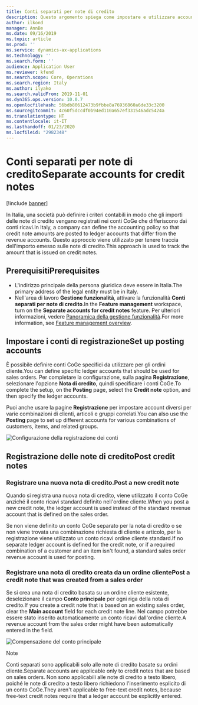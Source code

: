 ```yaml
---
title: Conti separati per note di credito
description: Questo argomento spiega come impostare e utilizzare account separati per le note di credito.
author: ilkond
manager: AnnBe
ms.date: 09/16/2019
ms.topic: article
ms.prod: ''
ms.service: dynamics-ax-applications
ms.technology: ''
ms.search.form: ''
audience: Application User
ms.reviewer: kfend
ms.search.scope: Core, Operations
ms.search.region: Italy
ms.author: ilyako
ms.search.validFrom: 2019-11-01
ms.dyn365.ops.version: 10.0.7
ms.openlocfilehash: 56bdb80612473b9fbbe8a76936860a6de33c3200
ms.sourcegitcommit: 4c60f5dccdf0b94ed110a657ef331546adc5424a
ms.translationtype: HT
ms.contentlocale: it-IT
ms.lasthandoff: 01/23/2020
ms.locfileid: "2982348"
---
```

# <a name="separate-accounts-for-credit-notes"></a><span data-ttu-id="57f14-103">Conti separati per note di credito</span><span class="sxs-lookup"><span data-stu-id="57f14-103">Separate accounts for credit notes</span></span>

[!include [banner](../includes/banner.md)]

<span data-ttu-id="57f14-104">In Italia, una società può definire i criteri contabili in modo che gli importi delle note di credito vengano registrati nei conti CoGe che differiscono dai conti ricavi.</span><span class="sxs-lookup"><span data-stu-id="57f14-104">In Italy, a company can define the accounting policy so that credit note amounts are posted to ledger accounts that differ from the revenue accounts.</span></span> <span data-ttu-id="57f14-105">Questo approccio viene utilizzato per tenere traccia dell'importo emesso sulle note di credito.</span><span class="sxs-lookup"><span data-stu-id="57f14-105">This approach is used to track the amount that is issued on credit notes.</span></span>

## <a name="prerequisites"></a><span data-ttu-id="57f14-106">Prerequisiti</span><span class="sxs-lookup"><span data-stu-id="57f14-106">Prerequisites</span></span>

- <span data-ttu-id="57f14-107">L'indirizzo principale della persona giuridica deve essere in Italia.</span><span class="sxs-lookup"><span data-stu-id="57f14-107">The primary address of the legal entity must be in Italy.</span></span>
- <span data-ttu-id="57f14-108">Nell'area di lavoro **Gestione funzionalità**, attivare la funzionalità **Conti separati per note di credito**.</span><span class="sxs-lookup"><span data-stu-id="57f14-108">In the **Feature management** workspace, turn on the **Separate accounts for credit notes** feature.</span></span> <span data-ttu-id="57f14-109">Per ulteriori informazioni, vedere [Panoramica della gestione funzionalità](../../fin-and-ops/get-started/feature-management/feature-management-overview.md).</span><span class="sxs-lookup"><span data-stu-id="57f14-109">For more information, see [Feature management overview](../../fin-and-ops/get-started/feature-management/feature-management-overview.md).</span></span>

## <a name="set-up-posting-accounts"></a><span data-ttu-id="57f14-110">Impostare i conti di registrazione</span><span class="sxs-lookup"><span data-stu-id="57f14-110">Set up posting accounts</span></span>

<span data-ttu-id="57f14-111">È possibile definire conti CoGe specifici da utilizzare per gli ordini cliente.</span><span class="sxs-lookup"><span data-stu-id="57f14-111">You can define specific ledger accounts that should be used for sales orders.</span></span> <span data-ttu-id="57f14-112">Per completare la configurazione, sulla pagina **Registrazione**, selezionare l'opzione **Nota di credito**, quindi specificare i conti CoGe.</span><span class="sxs-lookup"><span data-stu-id="57f14-112">To complete the setup, on the **Posting** page, select the **Credit note** option, and then specify the ledger accounts.</span></span>

<span data-ttu-id="57f14-113">Puoi anche usare la pagine **Registrazione** per impostare account diversi per varie combinazioni di clienti, articoli e gruppi correlati.</span><span class="sxs-lookup"><span data-stu-id="57f14-113">You can also use the **Posting** page to set up different accounts for various combinations of customers, items, and related groups.</span></span>

![Configurazione della registrazione dei conti](media/emea-ita-exil-separate-account-credit-pic1.jpg)

## <a name="post-credit-notes"></a><span data-ttu-id="57f14-115">Registrazione delle note di credito</span><span class="sxs-lookup"><span data-stu-id="57f14-115">Post credit notes</span></span>

### <a name="post-a-new-credit-note"></a><span data-ttu-id="57f14-116">Registrare una nuova nota di credito.</span><span class="sxs-lookup"><span data-stu-id="57f14-116">Post a new credit note</span></span>

<span data-ttu-id="57f14-117">Quando si registra una nuova nota di credito, viene utilizzato il conto CoGe anziché il conto ricavi standard definito nell'ordine cliente.</span><span class="sxs-lookup"><span data-stu-id="57f14-117">When you post a new credit note, the ledger account is used instead of the standard revenue account that is defined on the sales order.</span></span>

<span data-ttu-id="57f14-118">Se non viene definito un conto CoGe separato per la nota di credito o se non viene trovata una combinazione richiesta di cliente e articolo, per la registrazione viene utilizzato un conto ricavi ordine cliente standard.</span><span class="sxs-lookup"><span data-stu-id="57f14-118">If no separate ledger account is defined for the credit note, or if a required combination of a customer and an item isn't found, a standard sales order revenue account is used for posting.</span></span>

### <a name="post-a-credit-note-that-was-created-from-a-sales-order"></a><span data-ttu-id="57f14-119">Registrare una nota di credito creata da un ordine cliente</span><span class="sxs-lookup"><span data-stu-id="57f14-119">Post a credit note that was created from a sales order</span></span>

<span data-ttu-id="57f14-120">Se si crea una nota di credito basata su un ordine cliente esistente, deselezionare il campo **Conto principale** per ogni riga della nota di credito.</span><span class="sxs-lookup"><span data-stu-id="57f14-120">If you create a credit note that is based on an existing sales order, clear the **Main account** field for each credit note line.</span></span> <span data-ttu-id="57f14-121">Nel campo potrebbe essere stato inserito automaticamente un conto ricavi dall'ordine cliente.</span><span class="sxs-lookup"><span data-stu-id="57f14-121">A revenue account from the sales order might have been automatically entered in the field.</span></span>

![Compensazione del conto principale](media/emea-ita-exil-separate-account-credit-pic2.jpg)

> [!NOTE]
> <span data-ttu-id="57f14-123">Conti separati sono applicabili solo alle note di credito basate su ordini cliente.</span><span class="sxs-lookup"><span data-stu-id="57f14-123">Separate accounts are applicable only to credit notes that are based on sales orders.</span></span> <span data-ttu-id="57f14-124">Non sono applicabili alle note di credito a testo libero, poiché le note di credito a testo libero richiedono l'inserimento esplicito di un conto CoGe.</span><span class="sxs-lookup"><span data-stu-id="57f14-124">They aren't applicable to free-text credit notes, because free-text credit notes require that a ledger account be explicitly entered.</span></span>
